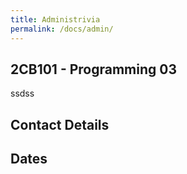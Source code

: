 ```yaml
---
title: Administrivia
permalink: /docs/admin/
---
```


## 2CB101 - Programming 03

ssdss


## Contact Details

## Dates



